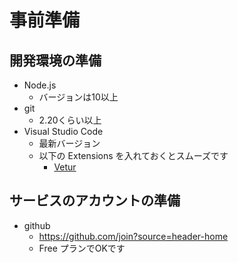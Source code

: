 # 事前準備

## 開発環境の準備

- Node.js
  - バージョンは10以上
- git
  - 2.20くらい以上
- Visual Studio Code
  - 最新バージョン
  - 以下の Extensions を入れておくとスムーズです
    - [Vetur](https://marketplace.visualstudio.com/items?itemName=octref.vetur)

## サービスのアカウントの準備

- github
  - https://github.com/join?source=header-home
  - Free プランでOKです